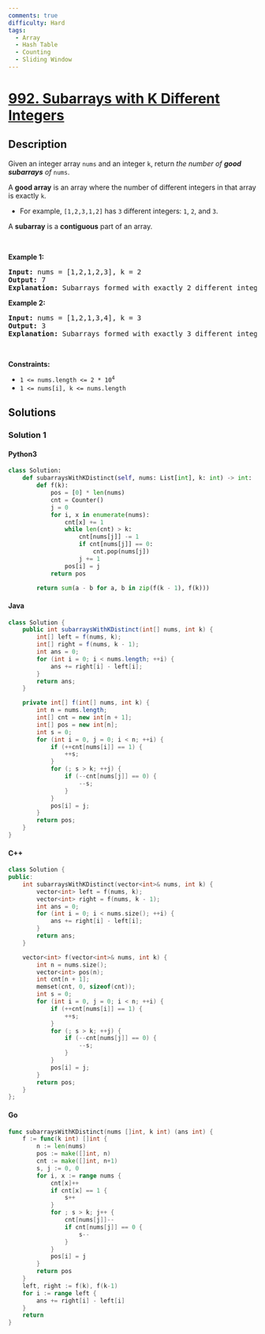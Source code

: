 ```yaml
---
comments: true
difficulty: Hard
tags:
  - Array
  - Hash Table
  - Counting
  - Sliding Window
---
```


<!-- problem:start -->

# [992. Subarrays with K Different Integers](https://leetcode.com/problems/subarrays-with-k-different-integers)

## Description

<!-- description:start -->

<p>Given an integer array <code>nums</code> and an integer <code>k</code>, return <em>the number of <strong>good subarrays</strong> of </em><code>nums</code>.</p>

<p>A <strong>good array</strong> is an array where the number of different integers in that array is exactly <code>k</code>.</p>

<ul>
	<li>For example, <code>[1,2,3,1,2]</code> has <code>3</code> different integers: <code>1</code>, <code>2</code>, and <code>3</code>.</li>
</ul>

<p>A <strong>subarray</strong> is a <strong>contiguous</strong> part of an array.</p>

<p>&nbsp;</p>
<p><strong class="example">Example 1:</strong></p>

<pre>
<strong>Input:</strong> nums = [1,2,1,2,3], k = 2
<strong>Output:</strong> 7
<strong>Explanation:</strong> Subarrays formed with exactly 2 different integers: [1,2], [2,1], [1,2], [2,3], [1,2,1], [2,1,2], [1,2,1,2]
</pre>

<p><strong class="example">Example 2:</strong></p>

<pre>
<strong>Input:</strong> nums = [1,2,1,3,4], k = 3
<strong>Output:</strong> 3
<strong>Explanation:</strong> Subarrays formed with exactly 3 different integers: [1,2,1,3], [2,1,3], [1,3,4].
</pre>

<p>&nbsp;</p>
<p><strong>Constraints:</strong></p>

<ul>
	<li><code>1 &lt;= nums.length &lt;= 2 * 10<sup>4</sup></code></li>
	<li><code>1 &lt;= nums[i], k &lt;= nums.length</code></li>
</ul>

<!-- description:end -->

## Solutions

<!-- solution:start -->

### Solution 1

<!-- tabs:start -->

#### Python3

```python
class Solution:
    def subarraysWithKDistinct(self, nums: List[int], k: int) -> int:
        def f(k):
            pos = [0] * len(nums)
            cnt = Counter()
            j = 0
            for i, x in enumerate(nums):
                cnt[x] += 1
                while len(cnt) > k:
                    cnt[nums[j]] -= 1
                    if cnt[nums[j]] == 0:
                        cnt.pop(nums[j])
                    j += 1
                pos[i] = j
            return pos

        return sum(a - b for a, b in zip(f(k - 1), f(k)))
```

#### Java

```java
class Solution {
    public int subarraysWithKDistinct(int[] nums, int k) {
        int[] left = f(nums, k);
        int[] right = f(nums, k - 1);
        int ans = 0;
        for (int i = 0; i < nums.length; ++i) {
            ans += right[i] - left[i];
        }
        return ans;
    }

    private int[] f(int[] nums, int k) {
        int n = nums.length;
        int[] cnt = new int[n + 1];
        int[] pos = new int[n];
        int s = 0;
        for (int i = 0, j = 0; i < n; ++i) {
            if (++cnt[nums[i]] == 1) {
                ++s;
            }
            for (; s > k; ++j) {
                if (--cnt[nums[j]] == 0) {
                    --s;
                }
            }
            pos[i] = j;
        }
        return pos;
    }
}
```

#### C++

```cpp
class Solution {
public:
    int subarraysWithKDistinct(vector<int>& nums, int k) {
        vector<int> left = f(nums, k);
        vector<int> right = f(nums, k - 1);
        int ans = 0;
        for (int i = 0; i < nums.size(); ++i) {
            ans += right[i] - left[i];
        }
        return ans;
    }

    vector<int> f(vector<int>& nums, int k) {
        int n = nums.size();
        vector<int> pos(n);
        int cnt[n + 1];
        memset(cnt, 0, sizeof(cnt));
        int s = 0;
        for (int i = 0, j = 0; i < n; ++i) {
            if (++cnt[nums[i]] == 1) {
                ++s;
            }
            for (; s > k; ++j) {
                if (--cnt[nums[j]] == 0) {
                    --s;
                }
            }
            pos[i] = j;
        }
        return pos;
    }
};
```

#### Go

```go
func subarraysWithKDistinct(nums []int, k int) (ans int) {
	f := func(k int) []int {
		n := len(nums)
		pos := make([]int, n)
		cnt := make([]int, n+1)
		s, j := 0, 0
		for i, x := range nums {
			cnt[x]++
			if cnt[x] == 1 {
				s++
			}
			for ; s > k; j++ {
				cnt[nums[j]]--
				if cnt[nums[j]] == 0 {
					s--
				}
			}
			pos[i] = j
		}
		return pos
	}
	left, right := f(k), f(k-1)
	for i := range left {
		ans += right[i] - left[i]
	}
	return
}
```

<!-- tabs:end -->

<!-- solution:end -->

<!-- problem:end -->
